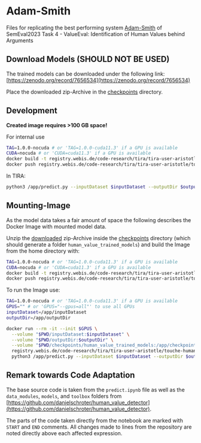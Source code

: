 # Adam-Smith

Files for replicating the best performing system
[Adam-Smith](https://github.com/danielschroter/human_value_detector)
of SemEval2023 Task 4 - ValueEval: Identification of Human Values behind Arguments

## Download Models (SHOULD NOT BE USED)

The trained models can be downloaded under the following link:
[https://zenodo.org/record/7656534](https://zenodo.org/record/7656534)

Place the downloaded zip-Archive in the
[checkpoints](checkpoints)
directory.

## Development
<b>Created image requires >100 GB space!</b>

For internal use
```bash
TAG=1.0.0-nocuda # or 'TAG=1.0.0-cuda11.3' if a GPU is available
CUDA=nocuda # or 'CUDA=cuda11.3' if a GPU is available
docker build -t registry.webis.de/code-research/tira/tira-user-aristotle/touche-human-value-detection-adam-smith:$TAG --build-arg CUDA=$CUDA -f Dockerfile .
docker push registry.webis.de/code-research/tira/tira-user-aristotle/touche-human-value-detection-adam-smith:$TAG
```
In TIRA:
```bash
python3 /app/predict.py --inputDataset $inputDataset --outputDir $outputDir
```

## Mounting-Image
As the model data takes a fair amount of space the following describes the Docker Image with mounted model data.

Unzip the
[downloaded](#download-models)
zip-Archive inside the
[checkpoints](checkpoints)
directory (which should generate a folder `human_value_trained_models`) and build the Image from the home directory with:
```bash
TAG=1.0.0-nocuda # or 'TAG=1.0.0-cuda11.3' if a GPU is available
CUDA=nocuda # or 'CUDA=cuda11.3' if a GPU is available
docker build -t registry.webis.de/code-research/tira/tira-user-aristotle/touche-human-value-detection-adam-smith-mount:$TAG --build-arg CUDA=$CUDA -f Dockerfile-mount .
docker push registry.webis.de/code-research/tira/tira-user-aristotle/touche-human-value-detection-adam-smith-mount:$TAG
```
To run the Image use:
```bash
TAG=1.0.0-nocuda # or 'TAG=1.0.0-cuda11.3' if a GPU is available
GPUS="" # or 'GPUS="--gpus=all"' to use all GPUs
inputDataset=/app/inputDataset
outputDir=/app/outputDir

docker run --rm -it --init $GPUS \
  --volume "$PWD/inputDataset:$inputDataset" \
  --volume "$PWD/outputDir:$outputDir" \
  --volume "$PWD/checkpoints/human_value_trained_models:/app/checkpoints/human_value_trained_models" \
  registry.webis.de/code-research/tira/tira-user-aristotle/touche-human-value-detection-adam-smith-mount:$TAG \
  python3 /app/predict.py --inputDataset $inputDataset --outputDir $outputDir
```

## Remark towards Code Adaptation

The base source code is taken from the `predict.ipynb` file as well as the `data_modules`, `models`, and `toolbox` folders from
[https://github.com/danielschroter/human_value_detector](https://github.com/danielschroter/human_value_detector).

The parts of the code taken directly from the notebook are marked with `START` and `END` comments.
All changes made to lines from the repository are noted directly above each affected expression.
